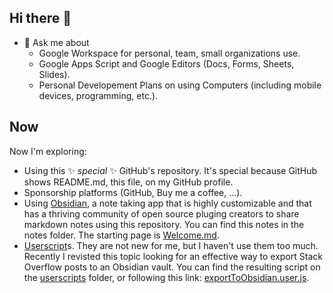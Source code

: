 ## Hi there 👋

- 💬 Ask me about
   - Google Workspace for personal, team, small organizations use.
   - Google Apps Script and Google Editors (Docs, Forms, Sheets, Slides).
   - Personal Developement Plans on using Computers (including mobile devices, programming, etc.).

## Now
Now I'm exploring:
- Using this ✨ _special_ ✨ GitHub's repository. It's special because GitHub shows README.md, this file, on my GitHub profile.
- Sponsorship platforms (GitHub, Buy me a coffee, ...).
- Using [Obsidian](https://obsidia.md), a note taking app that is highly customizable and that has a thriving community of open source pluging creators to share markdown notes using this repository. You can find this notes in the notes folder. The starting page is [Welcome.md](notes/Welcome.md).
- [Userscript](https://en.wikipedia.com/wiki/Userscript)s. They are not new for me, but I haven't use them too much. Recently I revisted this topic looking for an effective way to export Stack Overflow posts to an Obsidian vault. You can find the resulting script on the [userscripts](userscripts) folder, or following this link: [exportToObsidian.user.js](userscripts/exportToObsidian.user.js).
<!--
**wicket-quest/wicket-quest** is a ✨ _special_ ✨ repository because its `README.md` (this file) appears on your GitHub profile.

Here are some ideas to get you started:

- 🔭 I’m currently working on ...
- 🌱 I’m currently learning ...
- 👯 I’m looking to collaborate on ...
- 🤔 I’m looking for help with ...

- 📫 How to reach me: ...
- 😄 Pronouns: ...
- ⚡ Fun fact: ...
-->
